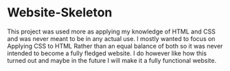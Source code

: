 # Website-Skeleton
This project was used more as applying my knowledge of HTML and CSS and was never meant to be in any actual use.
I mostly wanted to focus on Applying CSS to HTML Rather than an equal balance of both so it was never intended 
to become a fully fledged website. I do however like how this turned out and maybe in the future I will make it 
a fully functional website.
